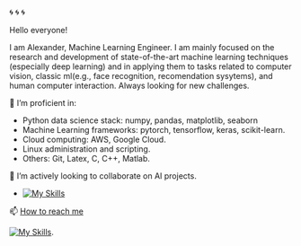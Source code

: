 🌀 🌀 🌀

Hello everyone!

I am Alexander, Machine Learning Engineer. I am mainly focused on the research and development of state-of-the-art machine learning techniques (especially deep learning) and in applying them to tasks related to computer vision, classic ml(e.g., face recognition, recomendation sysytems), and human computer interaction. Always looking for new challenges.

🔭 I’m proficient in:

- Python data science stack: numpy, pandas, matplotlib, seaborn
- Machine Learning frameworks: pytorch, tensorflow, keras, scikit-learn.
- Cloud computing: AWS, Google Cloud.
- Linux administration and scripting.
- Others: Git, Latex, C, C++, Matlab.

👯 I’m actively looking to collaborate on AI projects.

- [![My Skills](https://skillicons.dev/icons?i=py,cpp,tensorflow,pytorch,redis,grafana&perline=2)](https://skillicons.dev)

📫 [How to reach me][1]

[![My Skills](https://skillicons.dev/icons?i=linkedin)](https://www.linkedin.com/in/roooiz/).

[1]: mailto:ghostlyeclipse@gmail.com
